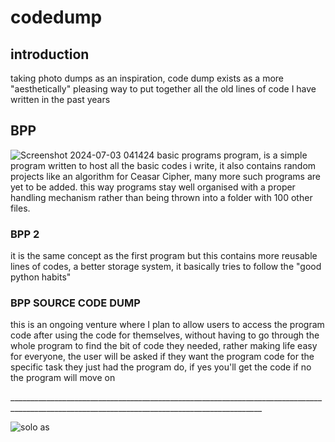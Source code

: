 # codedump

## introduction
taking photo dumps as an inspiration, code dump exists as a more "aesthetically" pleasing way to put together all the old lines of code I have written in the past years 

## BPP
![Screenshot 2024-07-03 041424](https://github.com/ayushhang/codedump/assets/113931510/0cf5c3eb-6a4c-4413-b2b1-a674f33c8774)
basic programs program, is a simple program written to host all the basic codes i write, it also contains random projects like an algorithm for Ceasar Cipher, many more such programs are yet to be added.
this way programs stay well organised with a proper handling mechanism rather than being thrown into a folder with 100 other files.

  ### BPP 2 
  it is the same concept as the first program but this contains more reusable lines of codes, a better storage system, it basically tries to follow the "good python habits" 

  ### BPP SOURCE CODE DUMP
  this is an ongoing venture where I plan to allow users to access the program code after using the code for themselves, without having to go through the whole program to find the bit of code they needed, rather making life easy for everyone, the user will be asked if they want the program code for the specific task they just had the program do, if yes you'll get the code if no the program will move on 

<div>_____________________________________________________________________________________________________________________________________________</div>


![solo as](https://github.com/ayushhang/codedump/assets/113931510/70dc994c-52dd-4a40-9d2e-caffef1e3cd5)
